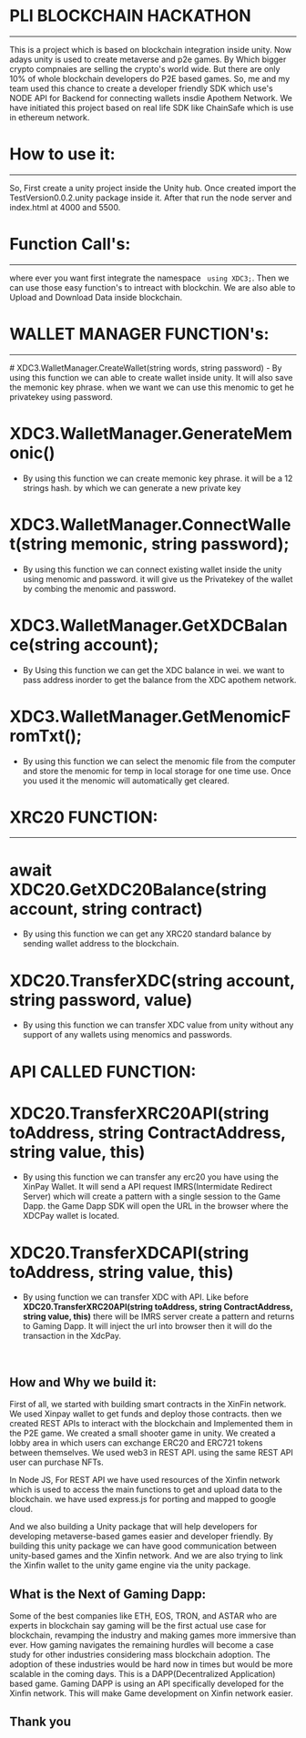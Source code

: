 # PLI BLOCKCHAIN HACKATHON
<hr>

This is a project which is based on blockchain integration inside unity. Now adays unity is used to create metaverse and p2e games. By Which bigger crypto compnaies are selling the crypto's world wide. But there are only 10% of whole blockchain developers do P2E based games. So, me and my team used this chance to create a developer friendly SDK which use's NODE API for Backend for connecting wallets insdie Apothem Network. We have initiated this project based on real life SDK like ChainSafe which is use in ethereum network.

# How to use it:
<hr>

So, First create a unity project inside the Unity hub. Once created import the TestVersion0.0.2.unity package inside it. After that run the node server and index.html at 4000 and 5500.


# Function Call's:
<hr>

where ever you want first integrate the namespace ``` using XDC3;```. Then we can use those easy function's to intreact with blockchin. We are also able to Upload and Download Data inside blockchain.

# WALLET MANAGER FUNCTION's:
<hr>
# XDC3.WalletManager.CreateWallet(string words, string password)
  - By using this function we can able to create wallet inside unity. It will also save the memonic key phrase. when we want we can use this menomic to get he privatekey using password.


# XDC3.WalletManager.GenerateMemonic()
  - By using this function we can create memonic key phrase. it will be a 12 strings hash. by which we can generate a new private key


# XDC3.WalletManager.ConnectWallet(string memonic, string password);
  - By using this function we can connect existing wallet inside the unity using menomic and password. it will give us the Privatekey of the wallet by combing the menomic and password.

# XDC3.WalletManager.GetXDCBalance(string account);

  - By Using this function we can get the XDC balance in wei. we want to pass address inorder to get the balance from the XDC apothem network.

# XDC3.WalletManager.GetMenomicFromTxt();

  - By using this function we can select the menomic file from the computer and store the menomic for temp in local storage for one time use. Once you used it the menomic will automatically get cleared.


# XRC20 FUNCTION:
<hr>

# await XDC20.GetXDC20Balance(string account, string contract)
  - By using this function we can get any XRC20 standard balance by sending wallet address to the blockchain.

# XDC20.TransferXDC(string account, string password, value)
  - By using this function we can transfer XDC value from unity without any support of any wallets using menomics and passwords.


# API CALLED FUNCTION:

# XDC20.TransferXRC20API(string toAddress, string ContractAddress, string value, this)
  - By using this function we can transfer any erc20 you have using the XinPay Wallet. It will send a API request IMRS(Intermidate Redirect Server) which will create a pattern with a single session to the Game Dapp. the Game Dapp SDK will open the URL in the browser where the XDCPay wallet is located.

#  XDC20.TransferXDCAPI(string toAddress, string value, this)
  - By using function we can transfer XDC with API. Like before **XDC20.TransferXRC20API(string toAddress, string ContractAddress, string value, this)** there will be IMRS server create a pattern and returns to Gaming Dapp. It will inject the url into browser then it will do the transaction in the XdcPay.

<br>

## How and Why we build it:

First of all, we started with building smart contracts in the XinFin network. We used Xinpay wallet to get funds and deploy those contracts. then we created REST APIs to interact with the blockchain and Implemented them in the P2E game. We created a small shooter game in unity. We created a lobby area in which users can exchange ERC20 and ERC721 tokens between themselves. We used web3 in REST API. using the same REST API user can purchase NFTs.

In Node JS, For REST API we have used resources of the Xinfin network which is used to access the main functions to get and upload data to the blockchain. we have used express.js for porting and mapped to google cloud.

And we also building a Unity package that will help developers for developing metaverse-based games easier and developer friendly. By building this unity package we can have good communication between unity-based games and the Xinfin network. And we are also trying to link the Xinfin wallet to the unity game engine via the unity package.

## What is the Next of Gaming Dapp:

Some of the best companies like ETH, EOS, TRON, and ASTAR who are experts in blockchain say gaming will be the first actual use case for blockchain, revamping the industry and making games more immersive than ever. How gaming navigates the remaining hurdles will become a case study for other industries considering mass blockchain adoption. The adoption of these industries would be hard now in times but would be more scalable in the coming days. This is a DAPP(Decentralized Application) based game. Gaming DAPP is using an API specifically developed for the Xinfin network. This will make Game development on Xinfin network easier. 


## Thank you
